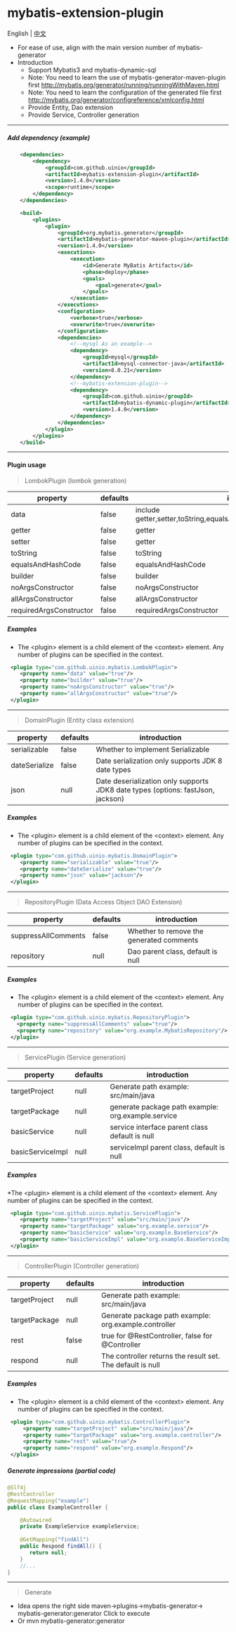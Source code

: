 # mybatis-extension-plugin
English |  [中文](./ZH_CN.md) 
* For ease of use, align with the main version number of mybatis-generator
* Introduction
  * Support Mybatis3 and mybatis-dynamic-sql
  * Note: You need to learn the use of mybatis-generator-maven-plugin first http://mybatis.org/generator/running/runningWithMaven.html
  * Note: You need to learn the configuration of the generated file first http://mybatis.org/generator/configreference/xmlconfig.html
  * Provide Entity, Dao extension
  * Provide Service, Controller generation
------
##### Add dependency (example)
```xml
    <dependencies>
        <dependency>
            <groupId>com.github.uinio</groupId>
            <artifactId>mybatis-extension-plugin</artifactId>
            <version>1.4.0</version>
            <scope>runtime</scope>
        </dependency>
    </dependencies>

    <build>
        <plugins>
            <plugin>
                <groupId>org.mybatis.generator</groupId>
                <artifactId>mybatis-generator-maven-plugin</artifactId>
                <version>1.4.0</version>
                <executions>
                    <execution>
                        <id>Generate MyBatis Artifacts</id>
                        <phase>deploy</phase>
                        <goals>
                            <goal>generate</goal>
                        </goals>
                    </execution>
                </executions>
                <configuration>
                    <verbose>true</verbose>
                    <overwrite>true</overwrite>
                </configuration>
                <dependencies>
                    <!--mysql As an example-->
                    <dependency>
                        <groupId>mysql</groupId>
                        <artifactId>mysql-connector-java</artifactId>
                        <version>8.0.21</version>
                    </dependency>
                    <!--mybatis-extension-plugin-->
                    <dependency>
                        <groupId>com.github.uinio</groupId>
                        <artifactId>mybatis-dynamic-plugin</artifactId>
                        <version>1.4.0</version>
                    </dependency>
                </dependencies>
            </plugin>
        </plugins>
    </build>
```
------
#### Plugin usage

> LombokPlugin (lombok generation)
  
| property | defaults | introduction |
|---------|--------|---------|
| data | false | include getter,setter,toString,equalsAndHashCode,requiredArgsConstructor |
| getter | false | getter |
| setter | false | getter |
| toString | false | toString |
| equalsAndHashCode | false | equalsAndHashCode |
| builder | false | builder |
| noArgsConstructor | false | noArgsConstructor |
| allArgsConstructor | false | allArgsConstructor |
| requiredArgsConstructor | false | requiredArgsConstructor |

##### Examples
* The \<plugin> element is a child element of the \<context> element. Any number of plugins can be specified in the context.
```xml
 <plugin type="com.github.uinio.mybatis.LombokPlugin">
    <property name="data" value="true"/>
    <property name="builder" value="true"/>
    <property name="noArgsConstructor" value="true"/>
    <property name="allArgsConstructor" value="true"/>
 </plugin>
```
------

> DomainPlugin (Entity class extension)

| property | defaults | introduction |
|---------|--------|---------|
| serializable | false | Whether to implement Serializable |
| dateSerialize | false | Date serialization only supports JDK 8 date types |
| json | null | Date deserialization only supports JDK8 date types (options: fastJson, jackson) |

##### Examples
* The \<plugin> element is a child element of the \<context> element. Any number of plugins can be specified in the context.
```xml
 <plugin type="com.github.uinio.mybatis.DomainPlugin">
    <property name="serializable" value="true"/>
    <property name="dateSerialize" value="true"/>
    <property name="json" value="jackson"/>
 </plugin>
```
------
> RepositoryPlugin (Data Access Object DAO Extension)

| property | defaults | introduction |
|---------|--------|---------|
| suppressAllComments | false | Whether to remove the generated comments |
| repository | null | Dao parent class, default is null |
##### Examples
* The \<plugin> element is a child element of the \<context> element. Any number of plugins can be specified in the context.
```xml
 <plugin type="com.github.uinio.mybatis.RepositoryPlugin">
   <property name="suppressAllComments" value="true"/>
   <property name="repository" value="org.example.MybatisRepository"/>
 </plugin>
```
------
> ServicePlugin (Service generation)

| property | defaults | introduction |
|---------|--------|---------|
| targetProject |  null  | Generate path example: src/main/java |
| targetPackage |  null  | generate package path example: org.example.service |
| basicService |  null  | service interface parent class default is null |
| basicServiceImpl |  null  | serviceImpl parent class, default is null |
 ##### Examples
 *The \<plugin> element is a child element of the \<context> element. Any number of plugins can be specified in the context.
 ```xml
  <plugin type="com.github.uinio.mybatis.ServicePlugin">
     <property name="targetProject" value="src/main/java"/>
     <property name="targetPackage" value="org.example.service"/>
     <property name="basicService" value="org.example.BaseService"/>
     <property name="basicServiceImpl" value="org.example.BaseServiceImpl"/>
  </plugin>
 ```
------
> ControllerPlugin (Controller generation)

| property | defaults | introduction |
|---------|--------|---------|
| targetProject |  null   | Generate path example: src/main/java |
| targetPackage |  null  | Generate package path example: org.example.controller |
| rest |  false  | true for @RestController, false for @Controller |
| respond |  null  | The controller returns the result set. The default is null |
##### Examples
* The \<plugin> element is a child element of the \<context> element. Any number of plugins can be specified in the context.
 ```xml
  <plugin type="com.github.uinio.mybatis.ControllerPlugin">
      <property name="targetProject" value="src/main/java"/>
      <property name="targetPackage" value="org.example.controller"/>
      <property name="rest" value="true"/>
      <property name="respond" value="org.example.Respond"/>
  </plugin>
 ```
##### Generate impressions (partial code)
```java
@Slf4j
@RestController
@RequestMapping("example")
public class ExampleController {

    @Autowired
    private ExampleService exampleService;
    
    @GetMapping("findAll")
    public Respond findAll() {
       return null;
    }
    //...
}
```
------      
> Generate
 * Idea opens the right side  maven->plugins->mybatis-generator->  mybatis-generator:generator Click to execute 
 * Or  mvn mybatis-generator:generator 
